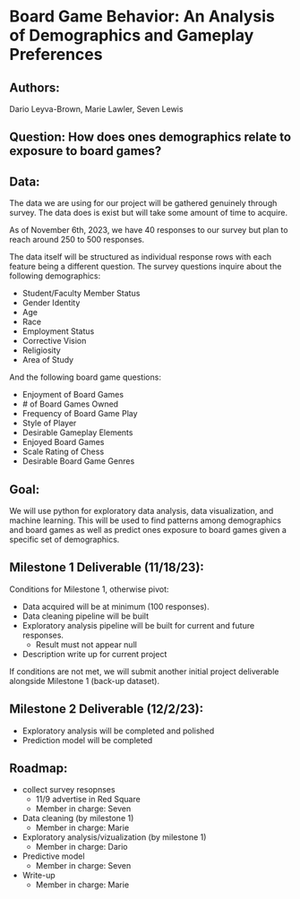 #  **Board Game Behavior: An Analysis of Demographics and Gameplay Preferences**

## **Authors**: 
Dario Leyva-Brown, Marie Lawler, Seven Lewis


## **Question:** How does ones demographics relate to exposure to board games?


## **Data:**

The data we are using for our project will be gathered genuinely through survey. The data does is exist but will take some amount of time to acquire. 

As of November 6th, 2023, we have 40 responses to our survey but plan to reach around 250 to 500 responses.

The data itself will be structured as individual response rows with each feature being a different question. The survey questions inquire about the following demographics:
- Student/Faculty Member Status
- Gender Identity
- Age
- Race
- Employment Status
- Corrective Vision
- Religiosity
- Area of Study

And the following board game questions:
- Enjoyment of Board Games
- \# of Board Games Owned
- Frequency of Board Game Play
- Style of Player
- Desirable Gameplay Elements
- Enjoyed Board Games
- Scale Rating of Chess
- Desirable Board Game Genres

## **Goal:**

We will use python for exploratory data analysis, data visualization, and machine learning. This will be used to find patterns among demographics and board games as well as predict ones exposure to board games given a specific set of demographics. 


## Milestone 1 Deliverable (11/18/23):

Conditions for Milestone 1, otherwise pivot:
 - Data acquired will be at minimum (100 responses).
 - Data cleaning pipeline will be built
 - Exploratory analysis pipeline will be built for current and future responses.
    * Result must not appear null
 - Description write up for current project

If conditions are not met, we will submit another initial project deliverable alongside Milestone 1 (back-up dataset).


## Milestone 2 Deliverable (12/2/23):

 - Exploratory analysis will be completed and polished
 - Prediction model will be completed

## Roadmap:

 - collect survey resopnses
   * 11/9 advertise in Red Square
   * Member in charge: Seven
 - Data cleaning (by milestone 1)
   * Member in charge: Marie
 - Exploratory analysis/vizualization (by milestone 1)
   * Member in charge: Dario
 - Predictive model
   * Member in charge: Seven
 - Write-up
   * Member in charge: Marie
